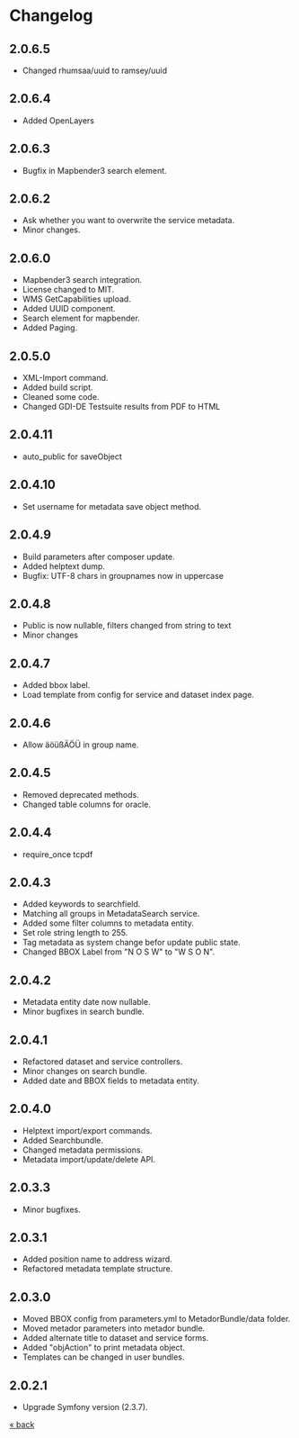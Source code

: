 # Changelog

## 2.0.6.5
* Changed rhumsaa/uuid to ramsey/uuid

## 2.0.6.4
* Added OpenLayers

## 2.0.6.3
* Bugfix in Mapbender3 search element.

## 2.0.6.2
* Ask whether you want to overwrite the service metadata.
* Minor changes.

## 2.0.6.0
* Mapbender3 search integration.
* License changed to MIT.
* WMS GetCapabilities upload.
* Added UUID component.
* Search element for mapbender.
* Added Paging.

## 2.0.5.0
* XML-Import command.
* Added build script.
* Cleaned some code.
* Changed GDI-DE Testsuite results from PDF to HTML

## 2.0.4.11
* auto_public for saveObject

## 2.0.4.10
* Set username for metadata save object method.

## 2.0.4.9
* Build parameters after composer update.
* Added helptext dump.
* Bugfix: UTF-8 chars in groupnames now in uppercase

## 2.0.4.8
* Public is now nullable, filters changed from string to text
* Minor changes

## 2.0.4.7
* Added bbox label.
* Load template from config for service and dataset index page.

## 2.0.4.6
* Allow äöüßÄÖÜ in group name.

## 2.0.4.5
* Removed deprecated methods.
* Changed table columns for oracle.

## 2.0.4.4
* require_once tcpdf

## 2.0.4.3
* Added keywords to searchfield.
* Matching all groups in MetadataSearch service.
* Added some filter columns to metadata entity.
* Set role string length to 255.
* Tag metadata as system change befor update public state.
* Changed BBOX Label from "N O S W" to "W S O N".

## 2.0.4.2
* Metadata entity date now nullable.
* Minor bugfixes in search bundle.

## 2.0.4.1
* Refactored dataset and service controllers.
* Minor changes on search bundle.
* Added date and BBOX fields to metadata entity.

## 2.0.4.0
* Helptext import/export commands.
* Added Searchbundle.
* Changed metadata permissions.
* Metadata import/update/delete API.

## 2.0.3.3
* Minor bugfixes.

## 2.0.3.1
* Added position name to address wizard.
* Refactored metadata template structure.

## 2.0.3.0
* Moved BBOX config from parameters.yml to MetadorBundle/data folder.
* Moved metador parameters into metador bundle.
* Added alternate title to dataset and service forms.
* Added "objAction" to print metadata object.
* Templates can be changed in user bundles. 

## 2.0.2.1
* Upgrade Symfony version (2.3.7).

<a href="../../../README.md">&laquo; back</a>

